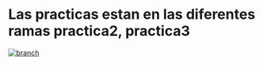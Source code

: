 # Las practicas estan en las diferentes ramas practica2, practica3
[![branch](https://res.cloudinary.com/dhu6ga6hl/image/upload/v1646032268/buejtoseo5kpqbe1cu3r.png "branch")](https://res.cloudinary.com/dhu6ga6hl/image/upload/v1646032268/buejtoseo5kpqbe1cu3r.png "branch")
